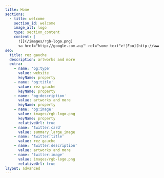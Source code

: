 ```yaml
---
title: Home
sections:
  - title: welcome
    section_id: welcome
    image_alt: logo
    type: section_content
    content: |
      ![](/images/rgb-logo.png)
      <a href="http://google.com.au/" rel="some text">![Foo](http://www.google.com.au/images/nav_logo7.png)</a>
seo:
  title: rez gauche
  description: artworks and more
  extra:
    - name: 'og:type'
      value: website
      keyName: property
    - name: 'og:title'
      value: rez gauche
      keyName: property
    - name: 'og:description'
      value: artworks and more
      keyName: property
    - name: 'og:image'
      value: images/rgb-logo.png
      keyName: property
      relativeUrl: true
    - name: 'twitter:card'
      value: summary_large_image
    - name: 'twitter:title'
      value: rez gauche
    - name: 'twitter:description'
      value: artworks and more
    - name: 'twitter:image'
      value: images/rgb-logo.png
      relativeUrl: true
layout: advanced
---
```

